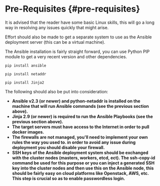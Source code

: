 # Pre-Requisites {#pre-requisites}

It is advised that the reader have some basic Linux skills, this will go a long way in resolving any issues quickly that might arise.

Effort should also be made to get a separate system to use as the Ansible deployment server \(this can be a virtual machine\).

The Ansible installation is fairly straight forward, you can use Python PIP module to get a very recent version and other dependencies.

```
pip install ansible

pip install netaddr

pip install Jinja2
```

The following should also be put into consideration:

* **Ansible v2.3 \(or newer\) and python-netaddr is installed on the machine that will run Ansible commands \(see the previous section above\).**
* **Jinja 2.9 \(or newer\) is required to run the Ansible Playbooks \(see the previous section above\).**
* **The target servers must have access to the Internet in order to pull docker images.**
* **The firewalls are not managed, you'll need to implement your own rules the way you used to. in order to avoid any issue during deployment you should disable your firewall.**
* **SSH keys of the Ansible deployment system should be exchanged with the cluster nodes \(masters, workers, etcd, ect\). The ssh-copy-id command be used for this purpose or you can inject a generated SSH key into the cluster nodes and then use this on the Ansible node, this should be fairly easy on cloud platforms like Openstack, AWS, etc. This step is crucial so as to enable passwordless login.**



